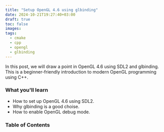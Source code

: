 ```yaml
---
title: "Setup OpenGL 4.6 using glbinding"
date: 2024-10-21T19:27:40+03:00
draft: true
toc: false
images:
tags:
  - cmake
  - cpp
  - opengl
  - glbinding
---
```


In this post, we will draw a point in OpenGL 4.6 using SDL2 and glbinding.
This is a beginner-friendly introduction to modern OpenGL programming using C++.

### What you'll learn

- How to set up OpenGL 4.6 using SDL2.
- Why glbinding is a good choise.
- How to enable OpenGL debug mode.

### Table of Contents

### 